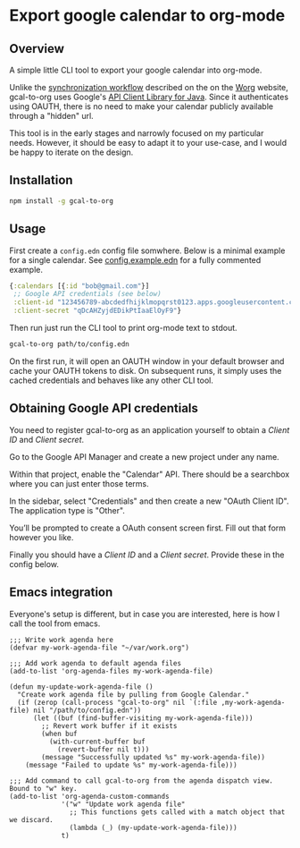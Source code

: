 # Export google calendar to org-mode

## Overview

A simple little CLI tool to export your google calendar into org-mode.

Unlike the [synchronization workflow](http://orgmode.org/worg/org-tutorials/org-google-sync.html) described on
the on the [Worg](http://orgmode.org/worg/) website, gcal-to-org uses Google's
[API Client Library for Java](https://developers.google.com/api-client-library/java/). Since it authenticates
using OAUTH, there is no need to make your calendar publicly available through a "hidden" url.

This tool is in the early stages and narrowly focused on my particular needs. However, it should be easy to
adapt it to your use-case, and I would be happy to iterate on the design.


## Installation

```bash
npm install -g gcal-to-org
```

## Usage

First create a `config.edn` config file somwhere. Below is a minimal example for a single
calendar. See [config.example.edn](config.example.edn) for a fully commented example.

```clojure
{:calendars [{:id "bob@gmail.com"}]
 ;; Google API credentials (see below)
 :client-id "123456789-abcdedfhijklmopqrst0123.apps.googleusercontent.com"
 :client-secret "qDcAHZyjdEDikPtIaaElOyF9"}
```

Then run just run the CLI tool to print org-mode text to stdout.

```bash
gcal-to-org path/to/config.edn
```

On the first run, it will open an OAUTH window in your default browser and cache your OAUTH tokens to
disk. On subsequent runs, it simply uses the cached credentials and behaves like any other CLI tool.


## Obtaining Google API credentials

You need to register gcal-to-org as an application yourself to obtain a _Client ID_ and _Client secret_.

Go to the Google API Manager and create a new project under any name.

Within that project, enable the "Calendar" API. There should be a searchbox where you can just enter those
terms.

In the sidebar, select "Credentials" and then create a new "OAuth Client ID". The application type is "Other".

You’ll be prompted to create a OAuth consent screen first. Fill out that form however you like.

Finally you should have a _Client ID_ and a _Client secret_. Provide these in the config below.


## Emacs integration

Everyone's setup is different, but in case you are interested, here is how I call the tool from emacs.

```emacs-lisp
;;; Write work agenda here
(defvar my-work-agenda-file "~/var/work.org")

;;; Add work agenda to default agenda files
(add-to-list 'org-agenda-files my-work-agenda-file)

(defun my-update-work-agenda-file ()
  "Create work agenda file by pulling from Google Calendar."
  (if (zerop (call-process "gcal-to-org" nil `(:file ,my-work-agenda-file) nil "/path/to/config.edn"))
      (let ((buf (find-buffer-visiting my-work-agenda-file)))
        ;; Revert work buffer if it exists
        (when buf
          (with-current-buffer buf
            (revert-buffer nil t)))
        (message "Successfully updated %s" my-work-agenda-file))
    (message "Failed to update %s" my-work-agenda-file)))

;;; Add command to call gcal-to-org from the agenda dispatch view. Bound to "w" key.
(add-to-list 'org-agenda-custom-commands
             '("w" "Update work agenda file"
               ;; This functions gets called with a match object that we discard.
               (lambda (_) (my-update-work-agenda-file)))
             t)
```
